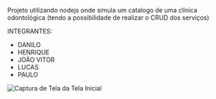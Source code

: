 Projeto utilizando nodejs onde simula um catalogo de uma clínica odontológica (tendo a possibilidade de realizar o CRUD dos serviços)

INTEGRANTES:
  - DANILO
  - HENRIQUE
  - JOÃO VITOR
  - LUCAS
  - PAULO

![Captura de Tela da Tela Inicial](./src//TELA_HOME.PNG)
